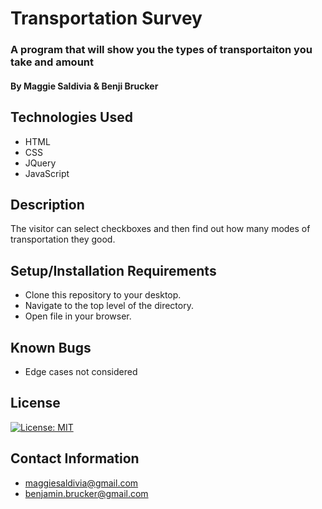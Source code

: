 # Transportation Survey

### A program that will show you the types of transportaiton you take and amount

#### By Maggie Saldivia & Benji Brucker

## Technologies Used
* HTML
* CSS
* JQuery
* JavaScript


## Description

The visitor can select checkboxes and then find out how many modes of transportation they good.

## Setup/Installation Requirements

* Clone this repository to your desktop.
* Navigate to the top level of the directory.
* Open file in your browser.


## Known Bugs

* Edge cases not considered

## License

[![License: MIT](https://img.shields.io/badge/License-MIT-yellow.svg)](https://opensource.org/licenses/MIT)

## Contact Information
* maggiesaldivia@gmail.com
* benjamin.brucker@gmail.com